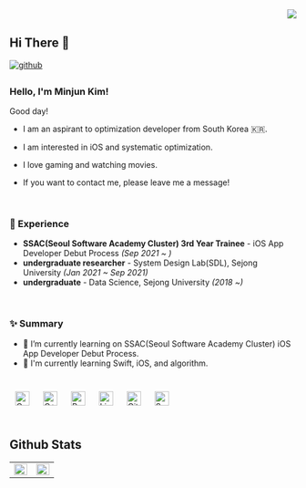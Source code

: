 <div align="right">
<img src="https://komarev.com/ghpvc/?username=minjunkim-dev&&style=flat-square" align="right" />
</div>  
  

<br/>  

## Hi There 👋  
  

<a href="https://github.com/minjunkim-dev" target="_blank">
<img src=https://img.shields.io/badge/github-%2324292e.svg?&style=for-the-badge&logo=github&logoColor=white alt=github style="margin-bottom: 5px;" />
</a>
  



### Hello, I'm Minjun Kim!

Good day!

- I am an aspirant to optimization developer from South Korea 🇰🇷.
- I am interested in iOS and systematic optimization.
- I love gaming and watching movies.

- If you want to contact me, please leave me a message!
 
<br/>

### 💫 Experience
- **SSAC(Seoul Software Academy Cluster) 3rd Year Trainee** - iOS App Developer Debut Process *(Sep 2021 ~ )*
- **undergraduate researcher** - System Design Lab(SDL), Sejong University *(Jan 2021 ~ Sep 2021)*
- **undergraduate** - Data Science, Sejong University *(2018 ~)*  
  

<br/>  


### ✨ Summary

- 🔭 I’m currently learning on SSAC(Seoul Software Academy Cluster) iOS App Developer Debut Process.
- 🌱 I'm currently learning Swift, iOS, and algorithm.
<!-- - 📝 I'm planning to write articles on [my blog](https:).   -->
  

<br/>  

<div sttyle='float:left'>
<img style="margin: 10px" src="https://profilinator.rishav.dev/skills-assets/c-original.svg" alt="C" height="25" />  
<img style="margin: 10px" src="https://profilinator.rishav.dev/skills-assets/cplusplus-original.svg" alt="C++" height="25" />  
<img style="margin: 10px" src="https://profilinator.rishav.dev/skills-assets/python-original.svg" alt="Python" height="25" />  
<img style="margin: 10px" src="https://profilinator.rishav.dev/skills-assets/linux-original.svg" alt="Linux" height="25" />  
<img style="margin: 10px" src="https://profilinator.rishav.dev/skills-assets/git-scm-icon.svg" alt="Git" height="25" />
<img style="margin: 10px" src="https://profilinator.rishav.dev/skills-assets/swift-original-wordmark.svg" alt="Swift" height="25" /> 

</div>

<br/>  


## Github Stats  
<table><tr><td valign="top" width="50%">

<img src="https://github-readme-stats.vercel.app/api?username=minjunkim-dev&show_icons=true&count_private=true&hide_border=true" align="left" style="width: 100%" />

</td><td valign="top" width="50%">

<img src="https://github-readme-stats.vercel.app/api/top-langs/?username=minjunkim-dev&hide_border=true&layout=compact" align="left" style="width: 100%" />

</td></tr></table>  

<br/>  


<!--
**minjunkim-dev/minjunkim-dev** is a ✨ _special_ ✨ repository because its `README.md` (this file) appears on your GitHub profile.

Here are some ideas to get you started:

- 🔭 I’m currently working on ...
- 🌱 I’m currently learning ...
- 👯 I’m looking to collaborate on ...
- 🤔 I’m looking for help with ...
- 💬 Ask me about ...
- 📫 How to reach me: ...
- 😄 Pronouns: ...
- ⚡ Fun fact: ...
- ...
-->
